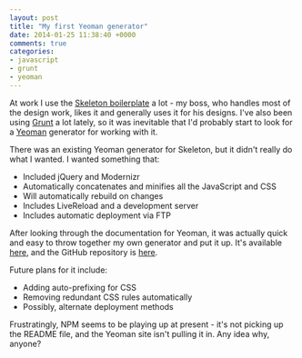 ```yaml
---
layout: post
title: "My first Yeoman generator"
date: 2014-01-25 11:38:40 +0000
comments: true
categories: 
- javascript
- grunt
- yeoman
---
```


At work I use the [Skeleton boilerplate](http://www.getskeleton.com/) a lot - my boss, who handles most of the design work, likes it and generally uses it for his designs. I've also been using [Grunt](http://gruntjs.com/) a lot lately, so it was inevitable that I'd probably start to look for a [Yeoman](http://yeoman.io/) generator for working with it.

There was an existing Yeoman generator for Skeleton, but it didn't really do what I wanted. I wanted something that:

* Included jQuery and Modernizr
* Automatically concatenates and minifies all the JavaScript and CSS
* Will automatically rebuild on changes
* Includes LiveReload and a development server
* Includes automatic deployment via FTP

After looking through the documentation for Yeoman, it was actually quick and easy to throw together my own generator and put it up. It's available [here](https://npmjs.org/package/generator-skellington), and the GitHub repository is [here](https://github.com/matthewbdaly/generator-skellington).

Future plans for it include:

* Adding auto-prefixing for CSS
* Removing redundant CSS rules automatically
* Possibly, alternate deployment methods

Frustratingly, NPM seems to be playing up at present - it's not picking up the README file, and the Yeoman site isn't pulling it in. Any idea why, anyone?
